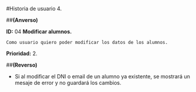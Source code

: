 #Historia de usuario 4.

##**(Anverso)**

**ID:** 04 **Modificar alumnos.**

`Como usuario quiero poder modificar los datos de los alumnos.`

**Prioridad:** 2.

##**(Reverso)**
	
- Si al modificar el DNI o email de un alumno ya existente, se mostrará un mesaje de error y no guardará los cambios.